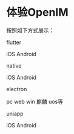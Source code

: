 # 体验OpenIM

按照如下方式展示：

flutter

iOS Android

native

iOS Android

electron

pc web win 麒麟 uos等

uniapp

iOS Android





